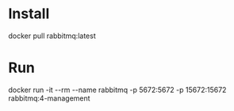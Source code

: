 # Install

docker pull rabbitmq:latest

# Run

docker run -it --rm --name rabbitmq -p 5672:5672 -p 15672:15672 rabbitmq:4-management
